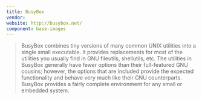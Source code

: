 ```yaml
---
title: BusyBox
vendor:
website: http://busybox.net/
component: base-images
---
```

> BusyBox combines tiny versions of many common UNIX utilities into a
single small executable. It provides replacements for most of the
utilities you usually find in GNU fileutils, shellutils, etc. The
utilities in BusyBox generally have fewer options than their
full-featured GNU cousins; however, the options that are included
provide the expected functionality and behave very much like their GNU
counterparts. BusyBox provides a fairly complete environment for any
small or embedded system.
